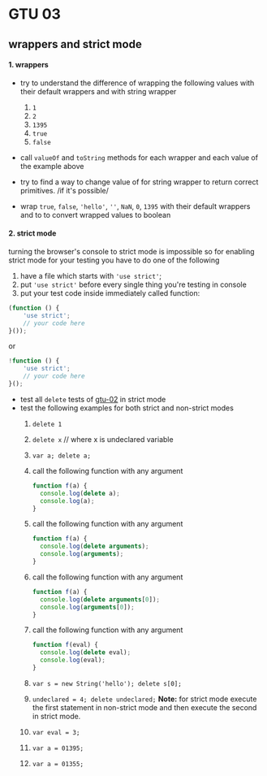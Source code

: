 # GTU 03
## wrappers and strict mode

#### 1. wrappers

* try to understand the difference of wrapping the following values
with their default wrappers and with string wrapper
  1. `1`
  2. `2`
  3. `1395`
  4. `true`
  5. `false`

* call `valueOf` and `toString` methods for each wrapper and each value
  of the example above

* try to find a way to change value of for string wrapper to return
  correct primitives. /if it's possible/

* wrap `true`, `false`, `'hello'`, `''`, `NaN`, `0`, `1395` with their
  default wrappers and to to convert wrapped values to boolean

#### 2. strict mode

turning the browser's console to strict mode is impossible so for enabling
strict mode for your testing you have to do one of the following
1. have a file which starts with `'use strict'`;
2. put `'use strict'` before every single thing you're testing in console
3. put your test code inside immediately called function:
```javascript
(function () {
    'use strict';
    // your code here
}());
```
or
```javascript
!function () {
    'use strict';
    // your code here
}();
```
* test all `delete` tests of [gtu-02](../gtu-02) in strict mode
* test the following examples for both strict and non-strict modes
  1. `delete 1`
  2. `delete x` // where x is undeclared variable
  3. `var a; delete a;`
  4. call the following function with any argument

      ```javascript
      function f(a) {
        console.log(delete a);
        console.log(a);
      }
      ```

  5. call the following function with any argument

      ```javascript
      function f(a) {
        console.log(delete arguments);
        console.log(arguments);
      }
      ```

  6. call the following function with any argument

      ```javascript
      function f(a) {
        console.log(delete arguments[0]);
        console.log(arguments[0]);
      }
      ```

  7. call the following function with any argument

      ```javascript
      function f(eval) {
        console.log(delete eval);
        console.log(eval);
      }
      ```

  8. `var s = new String('hello'); delete s[0];`
  9. `undeclared = 4; delete undeclared;`
    **Note:** for strict mode execute the first statement in non-strict
    mode and then execute the second in strict mode.
  10. `var eval = 3;`
  11. `var a = 01395;`
  12. `var a = 01355;`
